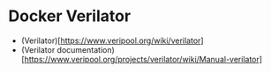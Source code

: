 # Docker Verilator

* (Verilator)[https://www.veripool.org/wiki/verilator]
* (Verilator documentation)[https://www.veripool.org/projects/verilator/wiki/Manual-verilator]

